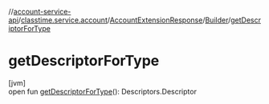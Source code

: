 //[account-service-api](../../../../index.md)/[classtime.service.account](../../index.md)/[AccountExtensionResponse](../index.md)/[Builder](index.md)/[getDescriptorForType](get-descriptor-for-type.md)

# getDescriptorForType

[jvm]\
open fun [getDescriptorForType](get-descriptor-for-type.md)(): Descriptors.Descriptor
